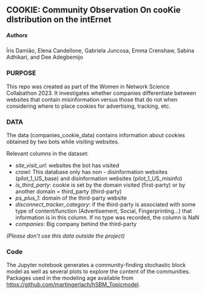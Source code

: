 ## COOKIE: Community Observation On cooKie dIstribution on the intErnet

##### Authors
&Iacute;ris Dami&atilde;o, Elena Candellone, Gabriela Juncosa, Emma Crenshaw, Sabina Adhikari, and Dee Adegbemijo

### PURPOSE
This repo was created as part of the Women in Network Science Collabathon 2023. It investigates whether companies differentiate between websites that contain misinformation versus those that do not when considering where to place cookies for advertising, tracking, etc.

### DATA

The data (companies_cookie_data) contains information about cookies obtained by two bots while visiting websites.

Relevant columns in the dataset:

* _site_visit_url_: websites the bot has visited
* _crawl_: This database only has non - disinformation websites (pilot_1_US_base) and disinformation websites (pilot_1_US_misinfo)
* _is_third_party_: cookie is set by the domain visited (first-party) or by another domain = third_party (third-party)
* _ps_plus_1_: domain of the third-party website
* _disconnect_tracker_category_: if the third-party is associated with some type of content/function (Advertisement, Social, Fingerprinting...) that information is in this column. If no type was recorded, the column is NaN
* _companies_: Big company behind the third-party

*(Please don't use this data outside the project)*


### Code 
The Jupyter notebook generates a community-finding stochastic block model as well as several plots to explore the content of the communities. Packages used in the modeling age available from https://github.com/martingerlach/hSBM_Topicmodel.

